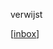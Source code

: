  verwijst

 [[inbox]]

[//begin]: # "Autogenerated link references for markdown compatibility"
[inbox]: inbox.md "Inbox"
[//end]: # "Autogenerated link references"